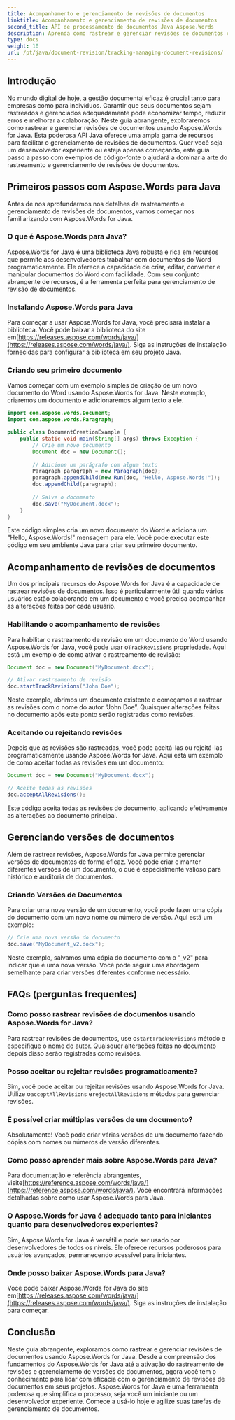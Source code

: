 ```yaml
---
title: Acompanhamento e gerenciamento de revisões de documentos
linktitle: Acompanhamento e gerenciamento de revisões de documentos
second_title: API de processamento de documentos Java Aspose.Words
description: Aprenda como rastrear e gerenciar revisões de documentos com Aspose.Words for Java neste guia completo. Obtenha instruções passo a passo e exemplos de código-fonte.
type: docs
weight: 10
url: /pt/java/document-revision/tracking-managing-document-revisions/
---
```


## Introdução

No mundo digital de hoje, a gestão documental eficaz é crucial tanto para empresas como para indivíduos. Garantir que seus documentos sejam rastreados e gerenciados adequadamente pode economizar tempo, reduzir erros e melhorar a colaboração. Neste guia abrangente, exploraremos como rastrear e gerenciar revisões de documentos usando Aspose.Words for Java. Esta poderosa API Java oferece uma ampla gama de recursos para facilitar o gerenciamento de revisões de documentos. Quer você seja um desenvolvedor experiente ou esteja apenas começando, este guia passo a passo com exemplos de código-fonte o ajudará a dominar a arte do rastreamento e gerenciamento de revisões de documentos.

## Primeiros passos com Aspose.Words para Java

Antes de nos aprofundarmos nos detalhes de rastreamento e gerenciamento de revisões de documentos, vamos começar nos familiarizando com Aspose.Words for Java.

### O que é Aspose.Words para Java?

Aspose.Words for Java é uma biblioteca Java robusta e rica em recursos que permite aos desenvolvedores trabalhar com documentos do Word programaticamente. Ele oferece a capacidade de criar, editar, converter e manipular documentos do Word com facilidade. Com seu conjunto abrangente de recursos, é a ferramenta perfeita para gerenciamento de revisão de documentos.

### Instalando Aspose.Words para Java

 Para começar a usar Aspose.Words for Java, você precisará instalar a biblioteca. Você pode baixar a biblioteca do site em[https://releases.aspose.com/words/java/](https://releases.aspose.com/words/java/). Siga as instruções de instalação fornecidas para configurar a biblioteca em seu projeto Java.

### Criando seu primeiro documento

Vamos começar com um exemplo simples de criação de um novo documento do Word usando Aspose.Words for Java. Neste exemplo, criaremos um documento e adicionaremos algum texto a ele.

```java
import com.aspose.words.Document;
import com.aspose.words.Paragraph;

public class DocumentCreationExample {
    public static void main(String[] args) throws Exception {
        // Crie um novo documento
        Document doc = new Document();
        
        // Adicione um parágrafo com algum texto
        Paragraph paragraph = new Paragraph(doc);
        paragraph.appendChild(new Run(doc, "Hello, Aspose.Words!"));
        doc.appendChild(paragraph);
        
        // Salve o documento
        doc.save("MyDocument.docx");
    }
}
```

Este código simples cria um novo documento do Word e adiciona um "Hello, Aspose.Words!" mensagem para ele. Você pode executar este código em seu ambiente Java para criar seu primeiro documento.

## Acompanhamento de revisões de documentos

Um dos principais recursos do Aspose.Words for Java é a capacidade de rastrear revisões de documentos. Isso é particularmente útil quando vários usuários estão colaborando em um documento e você precisa acompanhar as alterações feitas por cada usuário.

### Habilitando o acompanhamento de revisões

 Para habilitar o rastreamento de revisão em um documento do Word usando Aspose.Words for Java, você pode usar o`TrackRevisions` propriedade. Aqui está um exemplo de como ativar o rastreamento de revisão:

```java
Document doc = new Document("MyDocument.docx");

// Ativar rastreamento de revisão
doc.startTrackRevisions("John Doe");
```

Neste exemplo, abrimos um documento existente e começamos a rastrear as revisões com o nome do autor “John Doe”. Quaisquer alterações feitas no documento após este ponto serão registradas como revisões.

### Aceitando ou rejeitando revisões

Depois que as revisões são rastreadas, você pode aceitá-las ou rejeitá-las programaticamente usando Aspose.Words for Java. Aqui está um exemplo de como aceitar todas as revisões em um documento:

```java
Document doc = new Document("MyDocument.docx");

// Aceite todas as revisões
doc.acceptAllRevisions();
```

Este código aceita todas as revisões do documento, aplicando efetivamente as alterações ao documento principal.

## Gerenciando versões de documentos

Além de rastrear revisões, Aspose.Words for Java permite gerenciar versões de documentos de forma eficaz. Você pode criar e manter diferentes versões de um documento, o que é especialmente valioso para histórico e auditoria de documentos.

### Criando Versões de Documentos

Para criar uma nova versão de um documento, você pode fazer uma cópia do documento com um novo nome ou número de versão. Aqui está um exemplo:

```java
// Crie uma nova versão do documento
doc.save("MyDocument_v2.docx");
```

Neste exemplo, salvamos uma cópia do documento com o "_v2" para indicar que é uma nova versão. Você pode seguir uma abordagem semelhante para criar versões diferentes conforme necessário.

## FAQs (perguntas frequentes)

### Como posso rastrear revisões de documentos usando Aspose.Words for Java?

 Para rastrear revisões de documentos, use o`startTrackRevisions` método e especifique o nome do autor. Quaisquer alterações feitas no documento depois disso serão registradas como revisões.

### Posso aceitar ou rejeitar revisões programaticamente?

 Sim, você pode aceitar ou rejeitar revisões usando Aspose.Words for Java. Utilize o`acceptAllRevisions` e`rejectAllRevisions` métodos para gerenciar revisões.

### É possível criar múltiplas versões de um documento?

Absolutamente! Você pode criar várias versões de um documento fazendo cópias com nomes ou números de versão diferentes.

### Como posso aprender mais sobre Aspose.Words para Java?

 Para documentação e referência abrangentes, visite[https://reference.aspose.com/words/java/](https://reference.aspose.com/words/java/). Você encontrará informações detalhadas sobre como usar Aspose.Words para Java.

### O Aspose.Words for Java é adequado tanto para iniciantes quanto para desenvolvedores experientes?

Sim, Aspose.Words for Java é versátil e pode ser usado por desenvolvedores de todos os níveis. Ele oferece recursos poderosos para usuários avançados, permanecendo acessível para iniciantes.

### Onde posso baixar Aspose.Words para Java?

Você pode baixar Aspose.Words for Java do site em[https://releases.aspose.com/words/java/](https://releases.aspose.com/words/java/). Siga as instruções de instalação para começar.

## Conclusão

Neste guia abrangente, exploramos como rastrear e gerenciar revisões de documentos usando Aspose.Words for Java. Desde a compreensão dos fundamentos do Aspose.Words for Java até a ativação do rastreamento de revisões e gerenciamento de versões de documentos, agora você tem o conhecimento para lidar com eficácia com o gerenciamento de revisões de documentos em seus projetos. Aspose.Words for Java é uma ferramenta poderosa que simplifica o processo, seja você um iniciante ou um desenvolvedor experiente. Comece a usá-lo hoje e agilize suas tarefas de gerenciamento de documentos.
